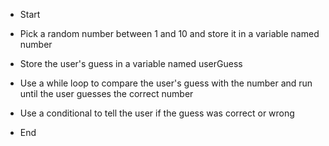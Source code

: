 * Start

* Pick a random number between 1 and 10 and store it in a variable named number

* Store the user's guess in a variable named userGuess

* Use a while loop to compare the user's guess with the number and run until the user guesses the correct number

* Use a conditional to tell the user if the guess was correct or wrong

* End